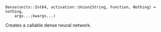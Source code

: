 ```
Dense(units::Int64, activation::Union{String, Function, Nothing} = nothing,
    args...;kwargs...)
```

Creates a callable dense neural network.
